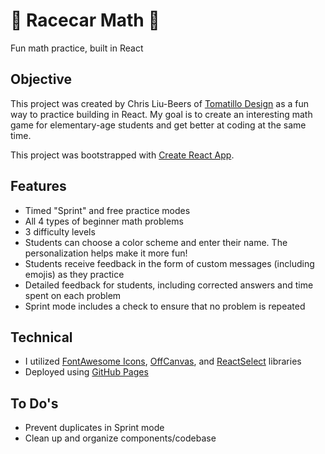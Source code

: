# 🚙 Racecar Math 🏁

Fun math practice, built in React

## Objective

This project was created by Chris Liu-Beers of [Tomatillo Design](http://www.tomatillodesign.com) as a fun way to practice building in React. My goal is to create an interesting math game for elementary-age students and get better at coding at the same time.

This project was bootstrapped with [Create React App](https://github.com/facebook/create-react-app).

## Features

- Timed "Sprint" and free practice modes
- All 4 types of beginner math problems
- 3 difficulty levels
- Students can choose a color scheme and enter their name. The personalization helps make it more fun!
- Students receive feedback in the form of custom messages (including emojis) as they practice
- Detailed feedback for students, including corrected answers and time spent on each problem
- Sprint mode includes a check to ensure that no problem is repeated

## Technical

- I utilized [FontAwesome Icons](https://fontawesome.com/how-to-use/on-the-web/using-with/react), [OffCanvas](https://www.npmjs.com/package/offcanvas), and [ReactSelect](https://react-select.com/home) libraries
- Deployed using [GitHub Pages](https://github.com/gitname/react-gh-pages)

## To Do's

- Prevent duplicates in Sprint mode
- Clean up and organize components/codebase
